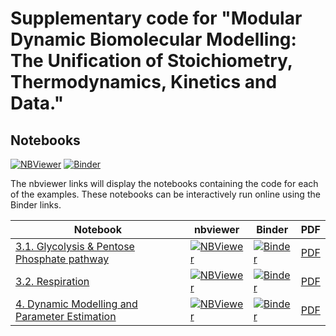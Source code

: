 # Supplementary code for "Modular Dynamic Biomolecular Modelling: The Unification of Stoichiometry, Thermodynamics, Kinetics and Data."

## Notebooks
[![NBViewer](https://github.com/jupyter/design/blob/master/logos/Badges/nbviewer_badge.svg)](https://nbviewer.jupyter.org/github/gawthrop/GawPanCra21/tree/main/) [![Binder](https://mybinder.org/badge_logo.svg)](https://mybinder.org/v2/gh/gawthrop/GawPanCra21/main)

The nbviewer links will display the notebooks containing the code for each of the examples. These notebooks can be interactively run online using the Binder links.

Notebook | nbviewer | Binder | PDF
--- | --- | --- | ---
[3.1. Glycolysis & Pentose Phosphate pathway](https://github.com/gawthrop/GawPanCra21/blob/main/EcoliPPPnoPhi.ipynb) | [![NBViewer](https://github.com/jupyter/design/blob/master/logos/Badges/nbviewer_badge.svg)](https://nbviewer.jupyter.org/github/gawthrop/GawPanCra21/blob/main/EcoliPPPnoPhi.ipynb) | [![Binder](https://mybinder.org/badge_logo.svg)](https://mybinder.org/v2/gh/gawthrop/GawPanCra21/main?filepath=EcoliPPPnoPhi.ipynb) | [PDF](https://github.com/gawthrop/GawPanCra21/blob/main/EcoliPPPnoPhi.pdf)
[3.2. Respiration](https://github.com/gawthrop/GawPanCra21/blob/main/ModularEcoli.ipynb)|[![NBViewer](https://github.com/jupyter/design/blob/master/logos/Badges/nbviewer_badge.svg)](https://nbviewer.jupyter.org/github/gawthrop/GawPanCra21/blob/main/ModularEcoli.ipynb) | [![Binder](https://mybinder.org/badge_logo.svg)](https://mybinder.org/v2/gh/gawthrop/GawPanCra21/main?filepath=ModularEcoli.ipynb) | [PDF](https://github.com/gawthrop/GawPanCra21/blob/main/ModularEcoli.pdf)
[4. Dynamic Modelling and Parameter Estimation](https://github.com/gawthrop/GawPanCra21/blob/main/Parameter.ipynb)|[![NBViewer](https://github.com/jupyter/design/blob/master/logos/Badges/nbviewer_badge.svg)](https://nbviewer.jupyter.org/github/gawthrop/GawPanCra21/blob/main/Parameter.ipynb) | [![Binder](https://mybinder.org/badge_logo.svg)](https://mybinder.org/v2/gh/gawthrop/GawPanCra21/main?filepath=Parameter.ipynb) | [PDF](https://github.com/gawthrop/GawPanCra21/blob/main/Parameter.pdf)
